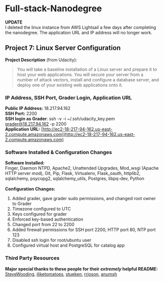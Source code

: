 # Full-stack-Nanodegree

**UPDATE** <br>
I deleted the linux instance from AWS Lightsail a few days after completing the nanodegree. The application URL and IP address will no longer work. 

## Project 7: Linux Server Configuration
**Project Description** (from Udacity):
>You will take a baseline installation of a Linux server and prepare it to host your web applications. You will secure your server from a number of attack vectors, install and configure a database server, and deploy one of your existing web applications onto it.

### IP Address, SSH Port, Grader Login, Application URL
**Public IP Address:** 18.217.94.162 <br>
**SSH Port:** 2200 <br>
**SSH login as Grader**: ssh -v -i ~/.ssh/udacity_key.pem grader@18.217.94.162 -p 2200 <br>
**Application URL:** [http://ec2-18-217-94-162.us-east-2.compute.amazonaws.com](http://ec2-18-217-94-162.us-east-2.compute.amazonaws.com)
<br>

### Software Installed & Configuration Changes
**Software Installed:** <br>
Finger, Daemon NTPD, Apache2, Unattended Upgrades, Mod_wsgi (Apache HTTP server mod), Git, Pip, Flask, Virtualenv, Flask_oauth, httplib2, sqlalchemy, psycopg2, sqlalchemy_utils, Postgres, libpq-dev, Python
<br><br>
**Configuration Changes:** <br>
1) Added grader, gave grader sudo permissions, and changed root owner to Grader <br>
2) Timezone configured to UTC <br>
3) Keys configured for grader <br>
4) Enforced key-based authentication <br>
5) Changed port from 22 to 2200 <br>
6) Added firewall permissions for SSH port 2200, HTTP port 80, NTP port 123 <br>
7) Disabled ssh login for root/ubuntu user <br>
8) Configured virtual host and PostgreSQL for catalog app

### Third Party Resources
**Major special thanks to these people for their <i>extremely</i> helpful README:** </br>
[SteveWooding](https://github.com/SteveWooding/fullstack-nanodegree-linux-server-config),
[iliketomatoes](https://github.com/iliketomatoes/linux_server_configuration),
[stueken](https://github.com/stueken/FSND-P5_Linux-Server-Configuration),
[rrjoson](https://github.com/rrjoson/udacity-linux-server-configuration),
[anumsh](https://github.com/anumsh/Linux-Server-Configuration)
